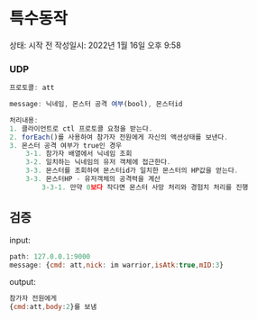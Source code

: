 # 특수동작

상태: 시작 전
작성일시: 2022년 1월 16일 오후 9:58

### UDP

```jsx
프로토콜: att

message: 닉네임, 몬스터 공격 여부(bool), 몬스터id

처리내용:
1. 클라이언트로 ctl 프로토콜 요청을 받는다.
2. forEach()를 사용하여 참가자 전원에게 자신의 액션상태를 보낸다.
3. 몬스터 공격 여부가 true인 경우
	3-1. 참가자 배열에서 닉네임 조회
	3-2. 일치하는 닉네임의 유저 객체에 접근한다.
	3-3. 몬스터를 조회하여 몬스터id가 일치한 몬스터의 HP값을 얻는다.
	3-3. 몬스터HP - 유저객체의 공격력을 계산
		3-3-1. 만약 0보다 작다면 몬스터 사망 처리와 경험치 처리를 진행
```

## 검증

input:

```jsx
path: 127.0.0.1:9000
message: {cmd: att,nick: im warrior,isAtk:true,mID:3}
```

output: 

```jsx
참가자 전원에게
{cmd:att,body:2}를 보냄
```
